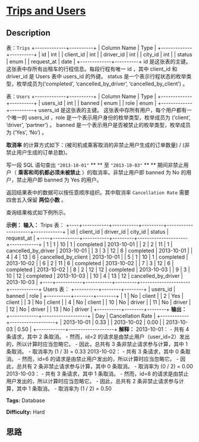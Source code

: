 # [Trips and Users][title]

## Description

表：`Trips`
            +-------------+----------+    | Column Name | Type     |    +-------------+----------+    | id          | int      |    | client_id   | int      |    | driver_id   | int      |    | city_id     | int      |    | status      | enum     |    | request_at  | date     |         +-------------+----------+    id 是这张表的主键。    这张表中存所有出租车的行程信息。每段行程有唯一 id ，其中 client_id 和 driver_id 是 Users 表中 users_id 的外键。    status 是一个表示行程状态的枚举类型，枚举成员为(‘completed’, ‘cancelled_by_driver’, ‘cancelled_by_client’) 。    



表：`Users`
            +-------------+----------+    | Column Name | Type     |    +-------------+----------+    | users_id    | int      |    | banned      | enum     |    | role        | enum     |    +-------------+----------+    users_id 是这张表的主键。    这张表中存所有用户，每个用户都有一个唯一的 users_id ，role 是一个表示用户身份的枚举类型，枚举成员为 (‘client’, ‘driver’, ‘partner’) 。    banned 是一个表示用户是否被禁止的枚举类型，枚举成员为 (‘Yes’, ‘No’) 。    



**取消率** 的计算方式如下：(被司机或乘客取消的非禁止用户生成的订单数量) / (非禁止用户生成的订单总数)。

写一段 SQL 语句查出 `"2013-10-01"` ** ** 至 `"2013-10-03"` ** ** 期间非禁止用户（
**乘客和司机都必须未被禁止** ）的取消率。非禁止用户即 banned 为 No 的用户，禁止用户即 banned 为 Yes 的用户。

返回结果表中的数据可以按任意顺序组织。其中取消率 `Cancellation Rate` 需要四舍五入保留 **两位小数** 。

查询结果格式如下例所示。



**示例：**
            **输入：**     Trips 表：    +----+-----------+-----------+---------+---------------------+------------+    | id | client_id | driver_id | city_id | status              | request_at |    +----+-----------+-----------+---------+---------------------+------------+    | 1  | 1         | 10        | 1       | completed           | 2013-10-01 |    | 2  | 2         | 11        | 1       | cancelled_by_driver | 2013-10-01 |    | 3  | 3         | 12        | 6       | completed           | 2013-10-01 |    | 4  | 4         | 13        | 6       | cancelled_by_client | 2013-10-01 |    | 5  | 1         | 10        | 1       | completed           | 2013-10-02 |    | 6  | 2         | 11        | 6       | completed           | 2013-10-02 |    | 7  | 3         | 12        | 6       | completed           | 2013-10-02 |    | 8  | 2         | 12        | 12      | completed           | 2013-10-03 |    | 9  | 3         | 10        | 12      | completed           | 2013-10-03 |    | 10 | 4         | 13        | 12      | cancelled_by_driver | 2013-10-03 |    +----+-----------+-----------+---------+---------------------+------------+        Users 表：    +----------+--------+--------+    | users_id | banned | role   |    +----------+--------+--------+    | 1        | No     | client |    | 2        | Yes    | client |    | 3        | No     | client |    | 4        | No     | client |    | 10       | No     | driver |    | 11       | No     | driver |    | 12       | No     | driver |    | 13       | No     | driver |    +----------+--------+--------+    **输出：**    +------------+-------------------+    | Day        | Cancellation Rate |    +------------+-------------------+    | 2013-10-01 | 0.33              |    | 2013-10-02 | 0.00              |    | 2013-10-03 | 0.50              |    +------------+-------------------+    **解释：**    2013-10-01：      - 共有 4 条请求，其中 2 条取消。      - 然而，id=2 的请求是由禁止用户（user_id=2）发出的，所以计算时应当忽略它。      - 因此，总共有 3 条非禁止请求参与计算，其中 1 条取消。      - 取消率为 (1 / 3) = 0.33    2013-10-02：      - 共有 3 条请求，其中 0 条取消。      - 然而，id=6 的请求是由禁止用户发出的，所以计算时应当忽略它。      - 因此，总共有 2 条非禁止请求参与计算，其中 0 条取消。      - 取消率为 (0 / 2) = 0.00    2013-10-03：      - 共有 3 条请求，其中 1 条取消。      - 然而，id=8 的请求是由禁止用户发出的，所以计算时应当忽略它。      - 因此，总共有 2 条非禁止请求参与计算，其中 1 条取消。      - 取消率为 (1 / 2) = 0.50    


**Tags:** Database

**Difficulty:** Hard

## 思路

[title]: https://leetcode-cn.com/problems/trips-and-users
